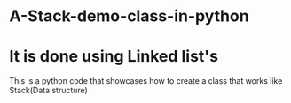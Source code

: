 # A-Stack-demo-class-in-python
# It is done using Linked list's
This is a python code that showcases how to create a class that works like Stack(Data structure)
